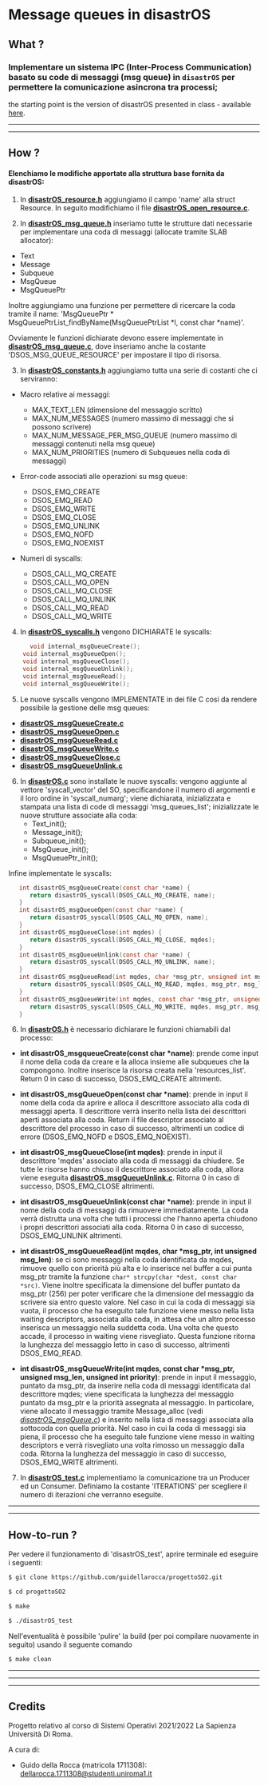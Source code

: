 # Message queues in disastrOS

## What ?

### Implementare un sistema IPC (Inter-Process Communication) basato su code di messaggi (msg queue) in `disastrOS` per permettere la comunicazione asincrona tra processi;
  the starting point is the version of disastrOS presented in class -
  available [here](https://gitlab.com/grisetti/sistemi_operativi_2019_20/-/tree/master/source/08_disastrOS/disastrOS_04_resources).

************************************************************************************
************************************************************************************

## How ?

#### Elenchiamo le modifiche apportate alla struttura base fornita da disastrOS:

1. In [**disastrOS_resource.h**](https://github.com/guidellarocca/progettoSO2/blob/main/disastrOS_resource.h) aggiungiamo il campo 'name' alla struct Resource. In seguito modifichiamo il file [**disastrOS_open_resource.c**](https://github.com/guidellarocca/progettoSO2/blob/main/disastrOS_open_resource.c).

2. In [**disastrOS_msg_queue.h**](https://github.com/guidellarocca/progettoSO2/blob/main/disastrOS_msg_queue.h) inseriamo tutte le strutture dati necessarie per implementare una coda di messaggi (allocate tramite SLAB allocator):

- Text
- Message
- Subqueue
- MsgQueue
- MsgQueuePtr

Inoltre aggiungiamo una funzione per permettere di ricercare la coda tramite il name: 'MsgQueuePtr * MsgQueuePtrList_findByName(MsgQueuePtrList *l, const char *name)'.

Ovviamente le funzioni dichiarate devono essere implementate in [**disastrOS_msg_queue.c**](https://github.com/guidellarocca/progettoSO2/blob/main/disastrOS_msg_queue.c), dove inseriamo anche la costante 'DSOS_MSG_QUEUE_RESOURCE' per impostare il tipo di risorsa.

3. In [**disastrOS_constants.h**](https://github.com/guidellarocca/progettoSO2/blob/main/disastrOS_constants.h) aggiungiamo tutta una serie di costanti che ci serviranno:

  * Macro relative ai messaggi:

    - MAX_TEXT_LEN (dimensione del messaggio scritto)
    - MAX_NUM_MESSAGES (numero massimo di messaggi che si possono scrivere)
    - MAX_NUM_MESSAGE_PER_MSG_QUEUE (numero massimo di messaggi contenuti nella msg queue)
    - MAX_NUM_PRIORITIES (numero di Subqueues nella coda di messaggi)

  * Error-code associati alle operazioni su msg queue:

    - DSOS_EMQ_CREATE
  	- DSOS_EMQ_READ
  	- DSOS_EMQ_WRITE
  	- DSOS_EMQ_CLOSE
  	- DSOS_EMQ_UNLINK
  	- DSOS_EMQ_NOFD
  	- DSOS_EMQ_NOEXIST

  * Numeri di syscalls:

    - DSOS_CALL_MQ_CREATE
  	- DSOS_CALL_MQ_OPEN
  	- DSOS_CALL_MQ_CLOSE
  	- DSOS_CALL_MQ_UNLINK
  	- DSOS_CALL_MQ_READ
  	- DSOS_CALL_MQ_WRITE

4. In [**disastrOS_syscalls.h**](https://github.com/guidellarocca/progettoSO2/blob/main/disastrOS_syscalls.h) vengono DICHIARATE le syscalls:
```c
      void internal_msgQueueCreate();
   	void internal_msgQueueOpen();
   	void internal_msgQueueClose();
   	void internal_msgQueueUnlink();
   	void internal_msgQueueRead();
   	void internal_msgQueueWrite();
```

5. Le nuove syscalls vengono IMPLEMENTATE in dei file C cosi da rendere possibile la gestione delle msg queues:

  - [**disastrOS_msgQueueCreate.c**](https://github.com/guidellarocca/progettoSO2/blob/main/disastrOS_msgQueueCreate.c)
   - [**disastrOS_msgQueueOpen.c**](https://github.com/guidellarocca/progettoSO2/blob/main/disastrOS_msgQueueOpen.c)
   - [**disastrOS_msgQueueRead.c**](https://github.com/guidellarocca/progettoSO2/blob/main/disastrOS_msgQueueRead.c)
   - [**disastrOS_msgQueueWrite.c**](https://github.com/guidellarocca/progettoSO2/blob/main/disastrOS_msgQueueWrite.c)
   - [**disastrOS_msgQueueClose.c**](https://github.com/guidellarocca/progettoSO2/blob/main/disastrOS_msgQueueClose.c)
   - [**disastrOS_msgQueueUnlink.c**](https://github.com/guidellarocca/progettoSO2/blob/main/disastrOS_msgQueueUnlink.c)


6. In [**disastrOS.c**](https://github.com/guidellarocca/progettoSO2/blob/main/disastrOS.c) sono installate le nuove syscalls: vengono aggiunte al vettore 'syscall_vector' del SO, specificandone il numero di argomenti e il loro ordine in 'syscall_numarg'; viene dichiarata, inizializzata e stampata una lista di code di messaggi 'msg_queues_list'; inizializzate le nuove strutture associate alla coda:
    - Text_init();
    - Message_init();
    - Subqueue_init();
    - MsgQueue_init();
    - MsgQueuePtr_init();

 Infine implementate le syscalls:

```c
   int disastrOS_msgQueueCreate(const char *name) {
      return disastrOS_syscall(DSOS_CALL_MQ_CREATE, name);
   }
   int disastrOS_msgQueueOpen(const char *name) {
      return disastrOS_syscall(DSOS_CALL_MQ_OPEN, name);
   }
   int disastrOS_msgQueueClose(int mqdes) {
      return disastrOS_syscall(DSOS_CALL_MQ_CLOSE, mqdes);
   }
   int disastrOS_msgQueueUnlink(const char *name) {
      return disastrOS_syscall(DSOS_CALL_MQ_UNLINK, name);
   }
   int disastrOS_msgQueueRead(int mqdes, char *msg_ptr, unsigned int msg_len) {
      return disastrOS_syscall(DSOS_CALL_MQ_READ, mqdes, msg_ptr, msg_len);
   }
   int disastrOS_msgQueueWrite(int mqdes, const char *msg_ptr, unsigned msg_len, unsigned int priority) {
      return disastrOS_syscall(DSOS_CALL_MQ_WRITE, mqdes, msg_ptr, msg_len, priority);
   }
```

6. In [**disastrOS.h**](https://github.com/guidellarocca/progettoSO2/blob/main/disastrOS.h) è necessario dichiarare le funzioni chiamabili dal processo:

  - **int disastrOS_msgqueueCreate(const char *name)**: 
  prende come input il nome della coda da creare e la alloca insieme alle subqueues che la compongono. Inoltre inserisce la risorsa creata nella 'resources_list'. Return 0 in caso di successo, DSOS_EMQ_CREATE altrimenti.

  - **int disastrOS_msgQueueOpen(const char *name)**: prende in input il nome della coda da aprire e alloca il descrittore associato alla coda di messaggi aperta. Il descrittore verrà inserito nella lista dei descrittori aperti associata alla coda. Return il file descriptor associato al descrittore del processo in caso di successo, altrimenti un codice di errore (DSOS_EMQ_NOFD e DSOS_EMQ_NOEXIST).

  - **int disastrOS_msgQueueClose(int mqdes)**: prende in input il descrittore 'mqdes' associato alla coda di messaggi da chiudere. Se tutte le risorse hanno chiuso il descrittore associato alla coda, allora viene eseguita [**disastrOS_msgQueueUnlink.c**](https://github.com/guidellarocca/progettoSO2/blob/main/disastrOS_msgQueueUnlink.c). Ritorna 0 in caso di successo, DSOS_EMQ_CLOSE altrimenti.

  - **int disastrOS_msgQueueUnlink(const char *name)**: prende in input il nome della coda di messaggi da rimuovere immediatamente. La coda verrà distrutta una volta che tutti i processi che l'hanno aperta chiudono i propri descrittori associati alla coda. Ritorna 0 in caso di successo, DSOS_EMQ_UNLINK altrimenti.

  - **int disastrOS_msgQueueRead(int mqdes, char *msg_ptr, int unsigned msg_len)**: se ci sono messaggi nella coda identificata da mqdes, rimuove quello con priorità più alta e lo inserisce nel buffer a cui punta msg_ptr tramite la funzione `char* strcpy(char *dest, const char *src)`. Viene inoltre specificata la dimensione del buffer puntato da msg_ptr (256) per poter verificare che la dimensione del messaggio da scrivere sia entro questo valore. Nel caso in cui la coda di messaggi sia vuota, il processo che ha eseguito tale funzione viene messo nella lista waiting descriptors, associata alla coda, in attesa che un altro processo inserisca un messaggio nella suddetta coda. Una volta che questo accade, il processo in waiting viene risvegliato. Questa funzione ritorna la lunghezza del messaggio letto in caso di successo, altrimenti DSOS_EMQ_READ.

  - **int disastrOS_msgQueueWrite(int mqdes, const char *msg_ptr, unsigned msg_len, unsigned int priority)**: prende in input il messaggio, puntato da msg_ptr, da inserire nella coda di messaggi identificata dal descrittore mqdes; viene specificata la lunghezza del messaggio puntato da msg_ptr e la priorità assegnata al messaggio. In particolare, viene allocato il messaggio tramite Message_alloc (vedi [*disastrOS_msgQueue.c*](https://github.com/guidellarocca/progettoSO2/blob/main/disastrOS_msg_queue.c)) e inserito nella lista di messaggi associata alla sottocoda con quella priorità. Nel caso in cui la coda di messaggi sia piena, il processo che ha eseguito tale funzione viene messo in waiting descriptors e verrà risvegliato una volta rimosso un messaggio dalla coda. Ritorna la lunghezza del messaggio in caso di successo, DSOS_EMQ_WRITE altrimenti.

7. In [**disastrOS_test.c**](https://github.com/guidellarocca/progettoSO2/blob/main/disastrOS_test.c) implementiamo la comunicazione tra un Producer ed un Consumer.
Definiamo la costante 'ITERATIONS' per scegliere il numero di iterazioni che verranno eseguite.

************************************************************************************
************************************************************************************

## How-to-run ?

Per vedere il funzionamento di 'disastrOS_test', aprire terminale ed eseguire i seguenti:

```sh
$ git clone https://github.com/guidellarocca/progettoSO2.git
```
```sh
$ cd progettoSO2
```
```sh
$ make
```
```sh
$ ./disastrOS_test
```

Nell'eventualità è possibile 'pulire' la build (per poi compilare nuovamente in seguito) usando il seguente comando
```sh
$ make clean
```

************************************************************************************
************************************************************************************************************************************************************************
************************************************************************************

## Credits

Progetto relativo al corso di Sistemi Operativi 2021/2022 La Sapienza Università Di Roma.

A cura di:

- Guido della Rocca (matricola 1711308): dellarocca.1711308@studenti.uniroma1.it



